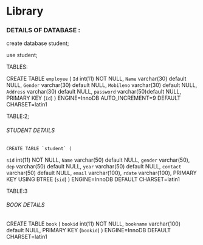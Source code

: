 # Library

<h3>DETAILS OF DATABASE :</h3>

create database student;

use student;

TABLES:

CREATE TABLE `employee` (
  `Id` int(11) NOT NULL,
  `Name` varchar(30) default NULL,
  `Gender` varchar(30) default NULL,
  `Mobileno` varchar(30) default NULL,
  `Address` varchar(30) default NULL,
   `password` varchar(50)default NULL,
  PRIMARY KEY  (`Id`)
) ENGINE=InnoDB AUTO_INCREMENT=9 DEFAULT CHARSET=latin1

TABLE:2;
<H6>STUDENT DETAILS</H6>

    CREATE TABLE `student` (
  `sid` int(11) NOT NULL,
  `Name` varchar(50) default NULL,
  `gender` varchar(50),
  `dep` varchar(50) default NULL,
  `year` varchar(50) default NULL,
  `contact` varchar(50) default NULL,
  `email` varchar(100),
  `rdate` varchar(100),
  PRIMARY KEY  USING BTREE (`sid`)
) ENGINE=InnoDB DEFAULT CHARSET=latin1

TABLE:3
<H6>BOOK DETAILS</H6>

CREATE TABLE `book` (
  `bookid` int(11) NOT NULL,
  `bookname` varchar(100) default NULL,
  PRIMARY KEY  (`bookid`)
) ENGINE=InnoDB DEFAULT CHARSET=latin1
